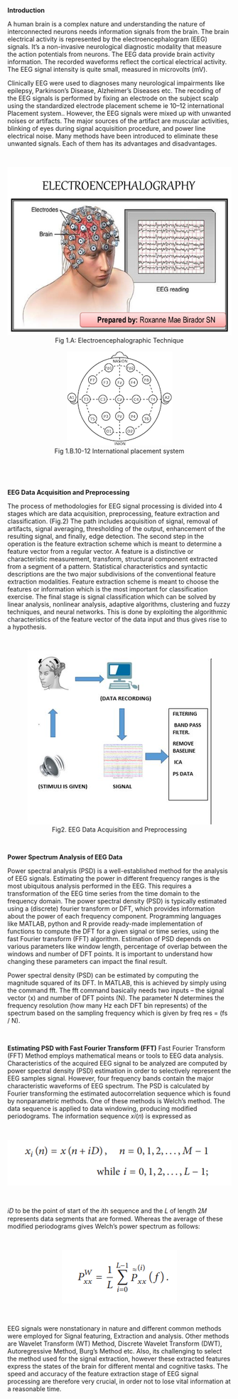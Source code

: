 **Introduction**

A human brain is a complex nature and understanding the nature of interconnected neurons needs information signals from the brain. The brain electrical activity is represented by the electroencephalogram (EEG) signals. It’s a non-invasive neurological diagnostic modality that measure the action potentials from neurons. The EEG data provide brain activity information. The recorded waveforms reflect the cortical electrical activity. The EEG signal intensity is quite small, measured in microvolts (mV).

Clinically EEG were used to diagnoses many neurological impairments like epilepsy, Parkinson’s Disease, Alzheimer’s Diseases etc. The recoding of the EEG signals is performed by fixing an electrode on the subject scalp using the standardized electrode placement scheme ie 10–12 international Placement system.. However, the EEG signals were mixed up with unwanted noises or artifacts. The major sources of the artifact are muscular activities, blinking of eyes during signal acquisition procedure, and power line electrical noise. Many methods have been introduced to eliminate these unwanted signals. Each of them has its advantages and disadvantages. 


&nbsp;

<center><img src="images/1.png" title="" /></center>

<center>Fig 1.A: Electroencephalographic Technique</center>                     
&nbsp;

<center><img src="images/2.png" title="" /></center>
<center>Fig 1.B.10-12 International placement system</center>       


&nbsp;

&nbsp;


**EEG Data Acquisition and Preprocessing**

The process of methodologies for EEG signal processing is divided into 4 stages which are data acquisition, preprocessing, feature extraction and classification. (Fig.2) The path includes acquisition of signal, removal of artifacts, signal averaging, thresholding of the output, enhancement of the resulting signal, and finally, edge detection. The second step in the operation is the feature extraction scheme which is meant to determine a feature vector from a regular vector. A feature is a distinctive or characteristic measurement, transform, structural component extracted from a segment of a pattern. Statistical characteristics and syntactic descriptions are the two major subdivisions of the conventional feature extraction modalities. Feature extraction scheme is meant to choose the features or information which is the most important for classification exercise. The final stage is signal classification which can be solved by linear analysis, nonlinear analysis, adaptive algorithms, clustering and fuzzy techniques, and neural networks. This is done by exploiting the algorithmic characteristics of the feature vector of the data input and thus gives rise to a hypothesis.







&nbsp;

<center><img src="images/3.png" title="" /></center>
<center>Fig2. EEG Data Acquisition and Preprocessing</center>



&nbsp;

**Power Spectrum Analysis of EEG Data**

Power spectral analysis (PSD) is a well-established method for the analysis of EEG signals. Estimating the power in different frequency ranges is the most ubiquitous analysis performed in the EEG. This requires a transformation of the EEG time series from the time domain to the frequency domain. The power spectral density (PSD) is typically estimated using a (discrete) fourier transform or DFT, which provides information about the power of each frequency component. Programming languages like MATLAB, python and R provide ready-made implementation of functions to compute the DFT for a given signal or time series, using the fast Fourier transform (FFT) algorithm. Estimation of PSD depends on various parameters like window length, percentage of overlap between the windows and number of DFT points. It is important to understand how changing these parameters can impact the final result.

Power spectral density (PSD) can be estimated by computing the magnitude squared of its DFT. In MATLAB, this is achieved by simply using the command fft. The fft command basically needs two inputs – the signal vector (x) and number of DFT points (N). The parameter N determines the frequency resolution (how many Hz each DFT bin represents) of the spectrum based on the sampling frequency which is given by freq res = (fs / N).
                                                                    
&nbsp;
&nbsp;

**Estimating PSD with Fast Fourier Transform (FFT)**
Fast Fourier Transform (FFT) Method employs mathematical means or tools to EEG data analysis. Characteristics of the acquired EEG signal to be analyzed are computed by power spectral density (PSD) estimation in order to selectively represent the EEG samples signal. However, four frequency bands contain the major characteristic waveforms of EEG spectrum. The PSD is calculated by Fourier transforming the estimated autocorrelation sequence which is found by nonparametric methods. One of these methods is Welch’s method. The data sequence is applied to data windowing, producing modified periodograms. The information sequence 𝑥𝑖(𝑛) is expressed as

&nbsp;
<center><img src="images/4.png" title="" /></center>

&nbsp;


𝑖𝐷 to be the point of start of the 𝑖th sequence and the  𝐿 of length 2𝑀 represents data segments that are formed. Whereas the average of these modified periodograms gives Welch’s power spectrum as follows: 



&nbsp;
<center><img src="images/5.png" title="" /></center>

&nbsp;


EEG signals were nonstationary in nature and different common methods were employed for Signal featuring, Extraction and analysis. Other methods are Wavelet Transform (WT) Method, Discrete Wavelet Transform (DWT), Autoregressive Method, Burg’s Method etc. Also, its challenging to select the method used for the signal extraction, however these extracted features express the states of the brain for different mental and cognitive tasks. The speed and accuracy of the feature extraction stage of EEG signal processing are therefore very crucial, in order not to lose vital information at a reasonable time.